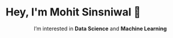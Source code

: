 
<!---
mohit-sinsniwal/mohit-sinsniwal is a ✨ special ✨ repository because its `README.md` (this file) appears on your GitHub profile.
You can click the Preview link to take a look at your changes.
--->

# Hey, I'm Mohit Sinsniwal 👋

<p align="center">I’m interested in <strong>Data Science</strong> and <strong>Machine Learning</strong></p>
<be>

<!--<p align="center"> <img src="https://github-readme-stats.vercel.app/api?username=sinsniwal&show_icons=true&theme=gotham" alt="sinsniwal" />
--->
